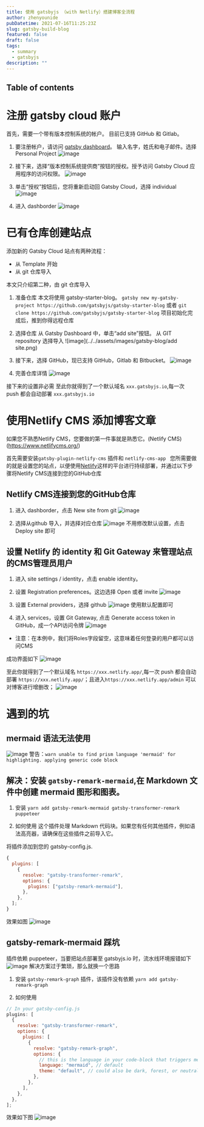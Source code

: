 ```yaml
---
title: 使用 gatsbyjs （with Netlify）搭建博客全流程
author: zhenyounide
pubDatetime: 2021-07-16T11:25:23Z
slug: gatsby-build-blog
featured: false
draft: false
tags:
  - summary
  - gatsbyjs
description: ""
---
```


## Table of contents

# 注册 gatsby cloud 账户

首先，需要一个带有版本控制系统的帐户。 目前已支持 GitHub 和 Gitlab。

1. 要注册帐户，请访问 [gatsby dashboard](http://gatsbyjs.com/dashboard/signup "dashboard")。 输入名字，姓氏和电子邮件。选择 Personal Project
   ![image](../../assets/images/gatsby-blog/register.png)

2. 接下来，选择“版本控制系统提供商”按钮的授权。授予访问 Gatsby Cloud 应用程序的访问权限。
   ![image](../../assets/images/gatsby-blog/auth.png)

3. 单击“授权”按钮后，您将重新启动回 Gatsby Cloud，选择 individual
   ![image](../../assets/images/gatsby-blog/individual.png)

4. 进入 dashborder
   ![image](../../assets/images/gatsby-blog/dashborder.png)

# 已有仓库创建站点

添加新的 Gatsby Cloud 站点有两种流程：

- 从 Template 开始
- 从 git 仓库导入

本文只介绍第二种，由 git 仓库导入

1. 准备仓库
   本文将使用 gatsby-starter-blog。
   `gatsby new my-gatsby-project https://github.com/gatsbyjs/gatsby-starter-blog`
   或者
   `git clone https://github.com/gatsbyjs/gatsby-starter-blog`
   项目初始化完成后，推到你得远程仓库

2. 选择仓库
   从 Gatsby Dashboard 中，单击“add site”按钮。 从 GIT repository 选择导入
   ![image](../../assets/images/gatsby-blog/add site.png)

3. 接下来，选择 GitHub，现已支持 GitHub，Gitlab 和 Bitbucket。
   ![image](../../assets/images/gatsby-blog/github.png)

4. 完善仓库详情
   ![image](../../assets/images/gatsby-blog/github-detail.png)

接下来的设置非必需
至此你就得到了一个默认域名 `xxx.gatsbyjs.io`,每一次 push 都会自动部署 `xxx.gatsbyjs.io`

# 使用Netlify CMS 添加博客文章

如果您不熟悉Netlify CMS，您要做的第一件事就是熟悉它。(Netlify CMS) (https://www.netlifycms.org/)

首先需要安装`gatsby-plugin-netlify-cms` 插件和 `netlify-cms-app `
您所需要做的就是设置您的站点，以便使用[Netlify](https://www.netlify.com/)这样的平台进行持续部署，并通过以下步骤将Netlify CMS连接到您的GitHub仓库

## Netlify CMS连接到您的GitHub仓库

1. 进入 dashborder，点击 New site from git
   ![image](../../assets/images/gatsby-blog/newSite.png)

2. 选择从github 导入，并选择对应仓库
   ![image](../../assets/images/gatsby-blog/selectgit.png)
   不用修改默认设置，点击 Deploy site 即可

## 设置 Netlify 的 identity 和 Git Gateway 来管理站点的CMS管理员用户

1. 进入 site settings / identity，点击 enable identity。

2. 设置 Registration preferences。这边选择 Open 或者 invite
   ![image](../../assets/images/gatsby-blog/registration.png)

3. 设置 External providers，选择 github
   ![image](../../assets/images/gatsby-blog/gitprovide.png)
   使用默认配置即可

4. 进入 services，设置 Git Gateway, 点击 Generate access token in GitHub，成一个API访问令牌
   ![image](../../assets/images/gatsby-blog/service.png)

- 注意：在本例中，我们将Roles字段留空，这意味着任何登录的用户都可以访问CMS

成功界面如下
![image](../../assets/images/gatsby-blog/serviceOk.png)

至此你就得到了一个默认域名 `https://xxx.netlify.app/`,每一次 push 都会自动部署 `https://xxx.netlify.app/`；且进入`https://xxx.netlify.app/admin` 可以对博客进行增删改；
![image](../../assets/images/gatsby-blog/success.png)

# 遇到的坑

## mermaid 语法无法使用

![image](../../assets/images/gatsby-blog/mermaid-error.png)
警告：`warn unable to find prism language 'mermaid' for highlighting. applying generic code block`

## 解决：安装 `gatsby-remark-mermaid`,在 Markdown 文件中创建 mermaid 图形和图表。

1. 安装
   `yarn add gatsby-remark-mermaid gatsby-transformer-remark puppeteer`

2. 如何使用
   这个插件处理 Markdown 代码块。如果您有任何其他插件，例如语法高亮器，请确保在这些插件之前导入它。

将插件添加到您的 gatsby-config.js.

```js
{
  plugins: [
    {
      resolve: "gatsby-transformer-remark",
      options: {
        plugins: ["gatsby-remark-mermaid"],
      },
    },
  ];
}
```

效果如图
![image](../../assets/images/gatsby-blog/mermaid-success.png)

## gatsby-remark-mermaid 踩坑

插件依赖 puppeteer，当要把站点部署至 gatsbyjs.io 时，流水线环境报错如下
![image](../../assets/images/gatsby-blog/cici-error.png)
解决方案过于繁琐，那么就换一个思路

1. 安装 `gatsby-remark-graph` 插件，该插件没有依赖
   `yarn add gatsby-remark-graph`

2. 如何使用

```js
// In your gatsby-config.js
plugins: [
  {
    resolve: "gatsby-transformer-remark",
    options: {
      plugins: [
        {
          resolve: "gatsby-remark-graph",
          options: {
            // this is the language in your code-block that triggers mermaid parsing
            language: "mermaid", // default
            theme: "default", // could also be dark, forest, or neutral
          },
        },
      ],
    },
  },
];
```

效果如下图
![image](../../assets/images/gatsby-blog/graph-success.png)
